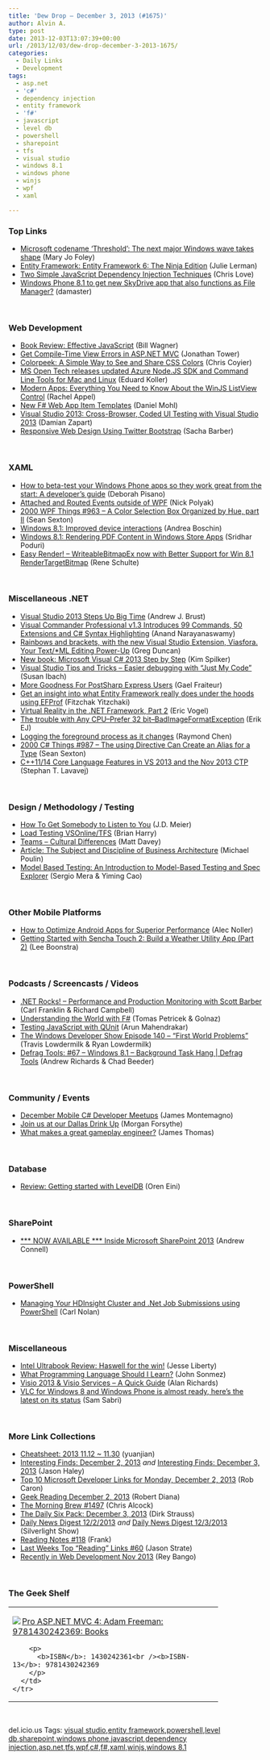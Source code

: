 ```yaml
---
title: 'Dew Drop – December 3, 2013 (#1675)'
author: Alvin A.
type: post
date: 2013-12-03T13:07:39+00:00
url: /2013/12/03/dew-drop-december-3-2013-1675/
categories:
  - Daily Links
  - Development
tags:
  - asp.net
  - 'c#'
  - dependency injection
  - entity framework
  - 'f#'
  - javascript
  - level db
  - powershell
  - sharepoint
  - tfs
  - visual studio
  - windows 8.1
  - windows phone
  - winjs
  - wpf
  - xaml

---
```

### <a name="top"></a>Top Links

  * <a href="http://www.zdnet.com/microsoft-codename-threshold-the-next-major-windows-wave-takes-shape-7000023832/" target="_blank">Microsoft codename &#8216;Threshold&#8217;: The next major Windows wave takes shape</a> (Mary Jo Foley)
  * <a href="http://msdn.microsoft.com/magazine/38803175-c180-419a-b286-0a932e29ca64" target="_blank">Entity Framework: Entity Framework 6: The Ninja Edition</a> (Julie Lerman)
  * <a href="http://www.love2dev.com/#!article/Two-Simple-JavaScript-Dependency-Injection-Techniques" target="_blank">Two Simple JavaScript Dependency Injection Techniques</a> (Chris Love)
  * <a href="http://feedproxy.google.com/~r/liveside/~3/TY5CsLEvZZY/" target="_blank">Windows Phone 8.1 to get new SkyDrive app that also functions as File Manager?</a> (damaster)

&nbsp;

### <a name="web"></a>Web Development

  * <a href="http://feedproxy.google.com/~r/billwagner/~3/MM2HX2G-CL8/book-review-effective-javascript" target="_blank">Book Review: Effective JavaScript</a> (Bill Wagner)
  * <a href="http://blog.falafel.com/Blogs/JonathanTower/j-tower/2013/12/02/get-compile-time-view-errors-in-asp-net-mvc" target="_blank">Get Compile-Time View Errors in ASP.NET MVC</a> (Jonathan Tower)
  * <a href="http://css-tricks.com/colorpeek-simple-way-see-share-css-colors/" target="_blank">Colorpeek: A Simple Way to See and Share CSS Colors</a> (Chris Coyier)
  * <a href="http://blogs.msdn.com/b/interoperability/archive/2013/12/03/ms-open-tech-releases-updated-azure-node-js-sdk-and-command-line-tools-for-mac-and-linux.aspx" target="_blank">MS Open Tech releases updated Azure Node.JS SDK and Command Line Tools for Mac and Linux</a> (Eduard Koller)
  * <a href="http://msdn.microsoft.com/magazine/b855114d-aa05-4536-afc6-40fd5dfadb07" target="_blank">Modern Apps: Everything You Need to Know About the WinJS ListView Control</a> (Rachel Appel)
  * <a href="http://feedproxy.google.com/~r/BloggemDano/~3/dR6IL61pYRg/new-f-web-app-item-templates.html" target="_blank">New F# Web App Item Templates</a> (Daniel Mohl)
  * <a href="http://msdn.microsoft.com/magazine/f22e36b6-34cc-4864-a662-a8bb2fb31ebe" target="_blank">Visual Studio 2013: Cross-Browser, Coded UI Testing with Visual Studio 2013</a> (Damian Zapart)
  * <a href="http://www.codeproject.com/Articles/691182/Responsive-Web-Design-Using-Twitter-Bootstrap" target="_blank">Responsive Web Design Using Twitter Bootstrap</a> (Sacha Barber)

&nbsp;

### <a name="silverlight"></a>XAML

  * <a href="http://blogs.technet.com/b/firehose/archive/2013/12/02/how-to-beta-test-your-windows-phone-apps-so-they-work-great-from-the-start-a-developer-s-guide.aspx" target="_blank">How to beta-test your Windows Phone apps so they work great from the start: A developer’s guide</a> (Deborah Pisano)
  * <a href="http://www.codeproject.com/Articles/690680/Attached-and-Routed-Events-outside-of-WPF" target="_blank">Attached and Routed Events outside of WPF</a> (Nick Polyak)
  * <a href="http://wpf.2000things.com/2013/12/03/963-a-color-selection-box-organized-by-hue-part-ii/" target="_blank">2000 WPF Things #963 – A Color Selection Box Organized by Hue, part II</a> (Sean Sexton)
  * <a href="http://feedproxy.google.com/~r/silverlightshow/~3/rSRLvXjr6Tk/Windows-8.1-Improved-device-interactions.aspx" target="_blank">Windows 8.1: Improved device interactions</a> (Andrea Boschin)
  * <a href="http://msdn.microsoft.com/magazine/ee89f7c3-b67c-4cf5-ae38-7a6c2d0138e8" target="_blank">Windows 8.1: Rendering PDF Content in Windows Store Apps</a> (Sridhar Poduri)
  * <a href="http://kodierer.blogspot.com/2013/12/easy-render-writeablebitmapex-with.html" target="_blank">Easy Render! &#8211; WriteableBitmapEx now with Better Support for Win 8.1 RenderTargetBitmap</a> (Rene Schulte)

&nbsp;

### <a name="dotnet"></a>Miscellaneous .NET

  * <a href="http://visualstudiomagazine.com/articles/2013/12/02/visual-studio-2013-steps-up-big-time.aspx" target="_blank">Visual Studio 2013 Steps Up Big Time</a> (Andrew J. Brust)
  * <a href="http://www.infoq.com/news/2013/12/visual-commander-pro-1-3" target="_blank">Visual Commander Professional v1.3 Introduces 99 Commands, 50 Extensions and C# Syntax Highlighting</a> (Anand Narayanaswamy)
  * <a href="http://channel9.msdn.com/coding4fun/blog/Rainbows-and-brackets-with-the-new-Visual-Studio-Extension-Viasfora-Your-TextML-Editing-Power-Up" target="_blank">Rainbows and brackets, with the new Visual Studio Extension, Viasfora. Your Text/*ML Editing Power-Up</a> (Greg Duncan)
  * <a href="http://blogs.msdn.com/b/microsoft_press/archive/2013/12/03/new-book-microsoft-visual-c-2013-step-by-step.aspx" target="_blank">New book: Microsoft Visual C# 2013 Step by Step</a> (Kim Spilker)
  * <a href="http://blogs.msdn.com/b/cdnstudents/archive/2013/12/02/visual-studio-tips-and-tricks-easier-debugging-with-just-my-code.aspx" target="_blank">Visual Studio Tips and Tricks – Easier debugging with “Just My Code”</a> (Susan Ibach)
  * <a href="http://feedproxy.google.com/~r/postsharp/~3/EsTJIHtByss/post.aspx" target="_blank">More Goodness For PostSharp Express Users</a> (Gael Fraiteur)
  * <a href="http://feedproxy.google.com/~r/HibernatingRhinos/~3/QNHjGZaAegM/get-an-insight-into-what-entity-framework-really-does-under-the-hoods-using-efprof" target="_blank">Get an insight into what Entity Framework really does under the hoods using EFProf</a> (Fitzchak Yitzchaki)
  * <a href="http://visualstudiomagazine.com/articles/2013/12/02/building-a-virtual-reality-game-part-2.aspx" target="_blank">Virtual Reality in the .NET Framework, Part 2</a> (Eric Vogel)
  * <a href="http://feedproxy.google.com/~r/ErikejBlogsAboutSqlCompactnetAndRelatedStuff/~3/Zk1M6HsJdg8/the-trouble-with-any-cpuprefer-32.html" target="_blank">The trouble with Any CPU–Prefer 32 bit–BadImageFormatException</a> (Erik EJ)
  * <a href="http://blogs.msdn.com/b/oldnewthing/archive/2013/12/02/10473014.aspx" target="_blank">Logging the foreground process as it changes</a> (Raymond Chen)
  * <a href="http://csharp.2000things.com/2013/12/03/987-the-using-directive-can-create-an-alias-for-a-type/" target="_blank">2000 C# Things #987 – The using Directive Can Create an Alias for a Type</a> (Sean Sexton)
  * <a href="http://blogs.msdn.com/b/vcblog/archive/2013/12/02/c-11-14-core-language-features-in-vs-2013-and-the-nov-2013-ctp.aspx" target="_blank">C++11/14 Core Language Features in VS 2013 and the Nov 2013 CTP</a> (Stephan T. Lavavej)

&nbsp;

### <a name="design"></a>Design / Methodology / Testing

  * <a href="http://feedproxy.google.com/~r/SourcesOfInsight/~3/vHRZ7dJRV_0/" target="_blank">How To Get Somebody to Listen to You</a> (J.D. Meier)
  * <a href="http://blogs.msdn.com/b/bharry/archive/2013/12/02/load-testing-vsonline-tfs.aspx" target="_blank">Load Testing VSOnline/TFS</a> (Brian Harry)
  * <a href="http://mdavey.wordpress.com/2013/12/02/teams-cultural-differences/" target="_blank">Teams – Cultural Differences</a> (Matt Davey)
  * <a href="http://www.infoq.com/articles/business-architecture" target="_blank">Article: The Subject and Discipline of Business Architecture</a> (Michael Poulin)
  * <a href="http://msdn.microsoft.com/magazine/17261edb-f485-440e-8aab-87ac5c4f52ae" target="_blank">Model Based Testing: An Introduction to Model-Based Testing and Spec Explorer</a> (Sergio Mera & Yiming Cao)

&nbsp;

### <a name="mobile"></a>Other Mobile Platforms

  * <a href="http://java.dzone.com/articles/how-optimize-android-apps" target="_blank">How to Optimize Android Apps for Superior Performance</a> (Alec Noller)
  * <a href="http://feedproxy.google.com/~r/extblog/~3/DfvXMu0dEBU/" target="_blank">Getting Started with Sencha Touch 2: Build a Weather Utility App (Part 2)</a> (Lee Boonstra)

&nbsp;

### <a name="podcasts"></a>Podcasts / Screencasts / Videos

  * <a href="http://www.dotnetrocks.com/default.aspx?ShowNum=929" target="_blank">.NET Rocks! &#8211; Performance and Production Monitoring with Scott Barber</a> (Carl Franklin & Richard Campbell)
  * <a href="http://channel9.msdn.com/posts/Understanding-the-World-with-F" target="_blank">Understanding the World with F#</a> (Tomas Petricek & Golnaz)
  * <a href="http://feedproxy.google.com/~r/nmarun/~3/4twxgVoH2Y4/testing-javascript-with-qunit.aspx" target="_blank">Testing JavaScript with QUnit</a> (Arun Mahendrakar)
  * <a href="http://windowsdevelopershow.com/2013/12/episode-140-first-world-problems/?utm_source=rss&utm_medium=rss&utm_campaign=episode-140-first-world-problems" target="_blank">The Windows Developer Show Episode 140 – “First World Problems”</a> (Travis Lowdermilk & Ryan Lowdermilk)
  * <a href="http://channel9.msdn.com/Shows/Defrag-Tools/Defrag-Tools-67-Windows-81-Background-Task-Hang" target="_blank">Defrag Tools: #67 &#8211; Windows 8.1 &#8211; Background Task Hang | Defrag Tools</a> (Andrew Richards & Chad Beeder)

&nbsp;

### <a name="events"></a>Community / Events

  * <a href="http://blog.xamarin.com/december-2013-mobile-c-developer-meetups/" target="_blank">December Mobile C# Developer Meetups</a> (James Montemagno)
  * <a href="http://blog.xamarin.com/xamarin-is-back-in-texas-join-us-at-our-dallas-drink-up/" target="_blank">Join us at our Dallas Drink Up</a> (Morgan Forsythe)
  * <a href="http://feeds.microsoftjobsblog.com/~r/MicrosoftJobsBlog/~3/Y8csjBTi33w/" target="_blank">What makes a great gameplay engineer?</a> (James Thomas)

&nbsp;

### <a name="sql"></a>Database

  * <a href="http://feedproxy.google.com/~r/AyendeRahien/~3/z6Vf9CaW1zc/review-getting-started-with-leveldb" target="_blank">Review: Getting started with LevelDB</a> (Oren Eini)

&nbsp;

### <a name="sp"></a>SharePoint

  * <a href="http://feedproxy.google.com/~r/AndrewConnell/~3/sPUyy64uYHc/now-available-inside-microsoft-sharepoint-2013" target="_blank">*** NOW AVAILABLE *** Inside Microsoft SharePoint 2013</a> (Andrew Connell)

&nbsp;

### <a name="ps"></a>PowerShell

  * <a href="http://blogs.msdn.com/b/carlnol/archive/2013/12/02/managing-your-hdinsight-cluster-and-net-job-submissions.aspx" target="_blank">Managing Your HDInsight Cluster and .Net Job Submissions using PowerShell</a> (Carl Nolan)

&nbsp;

### <a name="misc"></a>Miscellaneous

  * <a href="http://feedproxy.google.com/~r/JesseLiberty-SilverlightGeek/~3/qQ6T5YwY4mE/" target="_blank">Intel Ultrabook Review: Haswell for the win!</a> (Jesse Liberty)
  * <a href="http://simpleprogrammer.com/2013/12/02/programming-language-learn/?utm_source=rss&utm_medium=rss&utm_campaign=programming-language-learn" target="_blank">What Programming Language Should I Learn?</a> (John Sonmez)
  * <a href="http://blogs.msdn.com/b/mvpawardprogram/archive/2013/12/02/visio-2013-amp-visio-services-a-quick-guide.aspx" target="_blank">Visio 2013 & Visio Services – A Quick Guide</a> (Alan Richards)
  * <a href="http://feedproxy.google.com/~r/wmexperts/~3/ZDWrEWKdEag/story01.htm" target="_blank">VLC for Windows 8 and Windows Phone is almost ready, here’s the latest on its status</a> (Sam Sabri)

&nbsp;

### <a name="links"></a>More Link Collections

  * <a href="http://weblogs.asp.net/yuanjian/archive/2013/12/03/cheatsheet-2013-11-12-11-30.aspx" target="_blank">Cheatsheet: 2013 11.12 ~ 11.30</a> (yuanjian)
  * <a href="http://jasonhaley.com/blog/post/2013/12/02/Interesting-Finds-December-2-2013.aspx" target="_blank">Interesting Finds: December 2, 2013</a> _and_ <a href="http://jasonhaley.com/blog/post/2013/12/03/Interesting-Finds-December-3-2013.aspx" target="_blank">Interesting Finds: December 3, 2013</a> (Jason Haley)
  * <a href="http://blogs.msdn.com/b/robcaron/archive/2013/12/02/top-10-microsoft-developer-links-for-monday-december-2-2013.aspx" target="_blank">Top 10 Microsoft Developer Links for Monday, December 2, 2013</a> (Rob Caron)
  * <a href="http://feeds.regulargeek.com/~r/RegularGeek/~3/iwCXfvKsP-M/" target="_blank">Geek Reading December 2, 2013</a> (Robert Diana)
  * <a href="http://feedproxy.google.com/~r/ReflectivePerspective/~3/vjVRBa1Kl9E/" target="_blank">The Morning Brew #1497</a> (Chris Alcock)
  * <a href="http://feeds.feedblitz.com/~/51449618/0/dirkstrauss~The-Daily-Six-Pack-December" target="_blank">The Daily Six Pack: December 3, 2013</a> (Dirk Strauss)
  * <a href="http://feedproxy.google.com/~r/silverlightshow/~3/yIbNDFBrcQ0/Daily-News-Digest-12-2-2013.aspx" target="_blank">Daily News Digest 12/2/2013</a> _and_ <a href="http://feedproxy.google.com/~r/silverlightshow/~3/mA-kvqVQLvQ/Daily-News-Digest-12-3-2013.aspx" target="_blank">Daily News Digest 12/3/2013</a> (Silverlight Show)
  * <a href="http://www.frankysnotes.com/2013/12/reading-notes-118.html" target="_blank">Reading Notes #118</a> (Frank)
  * <a href="http://www.sqlservercentral.com/blogs/stratesql/2013/12/02/last-weeks-top-reading-links-60/" target="_blank">Last Weeks Top “Reading” Links #60</a> (Jason Strate)
  * <a href="http://feedproxy.google.com/~r/nettuts/~3/2stT69a32YM/" target="_blank">Recently in Web Development Nov 2013</a> (Rey Bango)

&nbsp;

### <a name="shelf"></a>The Geek Shelf

<div id="scid:7dc1bd33-94bd-46fd-a20b-0131235bcd47:791aac19-02d3-4c62-9208-8067bb379467" class="wlWriterEditableSmartContent" style="float: none; padding-bottom: 0px; padding-top: 0px; padding-left: 0px; margin: 0px; display: inline; padding-right: 0px">
  <table cellspacing="0" cellpadding="2" width="400" border="0" unselectable="on">
    <tr>
      <td valign="top" width="400">
        <p>
          <a title="Pro ASP.NET MVC 4: Adam Freeman: 9781430242369: Books" href="http://www.amazon.com/exec/obidos/ASIN/1430242361/alvinashcraft-20"><img data-recalc-dims="1" decoding="async" src="https://i0.wp.com/images.amazon.com/images/P/1430242361.01.MZZZZZZZ.jpg?w=660" border="0" align="left" style="float:left" />Pro ASP.NET MVC 4: Adam Freeman: 9781430242369: Books</a>
        </p>
        
        <p>
          <b>ISBN</b>: 1430242361<br /><b>ISBN-13</b>: 9781430242369
        </p>
      </td>
    </tr>
  </table>
</div>

&nbsp;

<div id="scid:0767317B-992E-4b12-91E0-4F059A8CECA8:5153f8a1-3d9f-4c14-aa9d-bbe3dee6ef2d" class="wlWriterEditableSmartContent" style="float: none; padding-bottom: 0px; padding-top: 0px; padding-left: 0px; margin: 0px; display: inline; padding-right: 0px">
  del.icio.us Tags: <a href="http://del.icio.us/popular/visual+studio" rel="tag">visual studio</a>,<a href="http://del.icio.us/popular/entity+framework" rel="tag">entity framework</a>,<a href="http://del.icio.us/popular/powershell" rel="tag">powershell</a>,<a href="http://del.icio.us/popular/level+db" rel="tag">level db</a>,<a href="http://del.icio.us/popular/sharepoint" rel="tag">sharepoint</a>,<a href="http://del.icio.us/popular/windows+phone" rel="tag">windows phone</a>,<a href="http://del.icio.us/popular/javascript" rel="tag">javascript</a>,<a href="http://del.icio.us/popular/dependency+injection" rel="tag">dependency injection</a>,<a href="http://del.icio.us/popular/asp.net" rel="tag">asp.net</a>,<a href="http://del.icio.us/popular/tfs" rel="tag">tfs</a>,<a href="http://del.icio.us/popular/wpf" rel="tag">wpf</a>,<a href="http://del.icio.us/popular/c%23" rel="tag">c#</a>,<a href="http://del.icio.us/popular/f%23" rel="tag">f#</a>,<a href="http://del.icio.us/popular/xaml" rel="tag">xaml</a>,<a href="http://del.icio.us/popular/winjs" rel="tag">winjs</a>,<a href="http://del.icio.us/popular/windows+8.1" rel="tag">windows 8.1</a>
</div>